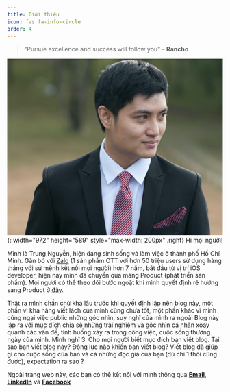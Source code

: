```yaml
---
title: Giới thiệu
icon: fas fa-info-circle
order: 4
---
```



> “Pursue excellence and success will follow you” - **Rancho**

![Desktop View](/assets/img/self.jpeg){: width="972" height="589" style="max-width: 200px" .right}
Hi mọi người!

Mình là Trung Nguyễn, hiện đang sinh sống và làm việc ở thành phố Hồ Chí Minh. Gắn bó với [Zalo](https://zalo.careers/) (1 sản phẩm OTT với hơn 50 triệu users sử dụng hàng tháng với sứ mệnh kết nối mọi người) hơn 7 năm, bắt đầu từ vị trí iOS developer, hiện nay mình đã chuyển qua mảng Product (phát triển sản phẩm). Mọi người có thể theo dõi bước ngoặt khi mình quyết định rẽ hướng sang Product ở [đây](https://trungnv2.me/posts/chuyen-huong-sang-product/).

Thật ra mình chần chừ khá lâu trước khi quyết định lập nên blog này, một phần vì khả năng viết lách của mình cũng chưa tốt, một phần khác vì mình cũng ngại việc public những góc nhìn, suy nghĩ của mình ra ngoài
Blog này lập ra với mục đích chia sẻ những trải nghiệm và góc nhìn cá nhân xoay quanh các vấn đề, tình huống xảy ra trong công việc, cuộc sống thường ngày của mình. Mình nghĩ  3. Cho mọi người biết mục đích bạn viết blog. Tại sao bạn viết blog này? Động lực nào khiến bạn viết blog?
Viết blog đã giúp gì cho cuộc sống của bạn và cả những đọc giả của bạn (dù chỉ 1 thôi cũng được), expectation ra sao ?

Ngoài trang web này, các bạn có thể kết nối với mình thông qua [**Email**](mailto:nvtrung177@gmail.com), [**LinkedIn**](https://www.linkedin.com/in/trungnv2/) và [**Facebook**](https://www.facebook.com/legendstar177/)